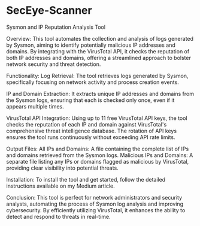 # SecEye-Scanner
Sysmon and IP Reputation Analysis Tool

Overview:
This tool automates the collection and analysis of logs generated by Sysmon, aiming to identify potentially malicious IP addresses and domains. By integrating with the VirusTotal API, it checks the reputation of both IP addresses and domains, offering a streamlined approach to bolster network security and threat detection.

Functionality:
Log Retrieval: The tool retrieves logs generated by Sysmon, specifically focusing on network activity and process creation events.

IP and Domain Extraction: It extracts unique IP addresses and domains from the Sysmon logs, ensuring that each is checked only once, even if it appears multiple times.

VirusTotal API Integration: Using up to 11 free VirusTotal API keys, the tool checks the reputation of each IP and domain against VirusTotal's comprehensive threat intelligence database. The rotation of API keys ensures the tool runs continuously without exceeding API rate limits.

Output Files:
All IPs and Domains: A file containing the complete list of IPs and domains retrieved from the Sysmon logs.
Malicious IPs and Domains: A separate file listing any IPs or domains flagged as malicious by VirusTotal, providing clear visibility into potential threats.

Installation:
To install the tool and get started, follow the detailed instructions available on my Medium article.

Conclusion:
This tool is perfect for network administrators and security analysts, automating the process of Sysmon log analysis and improving cybersecurity. By efficiently utilizing VirusTotal, it enhances the ability to detect and respond to threats in real-time.

